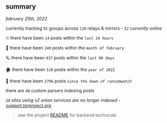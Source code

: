 
## summary
_february 25th, 2022_

currently tracking `91` groups across `130` relays & mirrors - _`52` currently online_

⏲ there have been `14` posts within the `last 24 hours`

🦈 there have been `249` posts within the `month of february`

🪐 there have been `937` posts within the `last 90 days`

🏚 there have been `510` posts within the `year of 2022`

🦕 there have been `2796` posts `since the dawn of ransomwatch`

there are `48` custom parsers indexing posts

_`20` sites using v2 onion services are no longer indexed - [support.torproject.org](https://support.torproject.org/onionservices/v2-deprecation/)_

> see the project [README](https://github.com/thetanz/ransomwatch#ransomwatch--) for backend technicals
